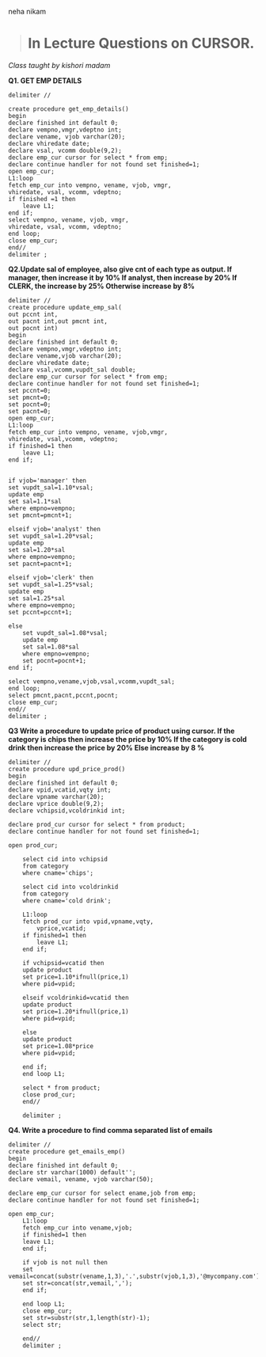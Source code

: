 neha nikam
> # In Lecture Questions on CURSOR.
*Class taught by kishori madam*

**Q1. GET EMP DETAILS**

	delimiter //

	create procedure get_emp_details()
	begin
	declare finished int default 0;
	declare vempno,vmgr,vdeptno int;
	declare vename, vjob varchar(20);
	declare vhiredate date;
	declare vsal, vcomm double(9,2);
	declare emp_cur cursor for select * from emp;
	declare continue handler for not found set finished=1;
	open emp_cur;
	L1:loop
	fetch emp_cur into vempno, vename, vjob, vmgr,
	vhiredate, vsal, vcomm, vdeptno;
	if finished =1 then
		leave L1;
	end if;
	select vempno, vename, vjob, vmgr,
	vhiredate, vsal, vcomm, vdeptno;
	end loop;
	close emp_cur;
	end//
	delimiter ;

**Q2.Update sal of employee, also give cnt of each type as output.
If manager, then increase it by 10%
If analyst, then increase by 20%
If CLERK, the increase by 25%
Otherwise increase by 8%**


	delimiter //
	create procedure update_emp_sal(
	out pccnt int,
	out pacnt int,out pmcnt int,
	out pocnt int)
	begin
	declare finished int default 0;
	declare vempno,vmgr,vdeptno int;
	declare vename,vjob varchar(20);
	declare vhiredate date;
	declare vsal,vcomm,vupdt_sal double;
	declare emp_cur cursor for select * from emp;
	declare continue handler for not found set finished=1;
	set pccnt=0;
	set pmcnt=0;
	set pocnt=0;
	set pacnt=0;
	open emp_cur;
	L1:loop
	fetch emp_cur into vempno, vename, vjob,vmgr,
	vhiredate, vsal,vcomm, vdeptno;
	if finished=1 then
		leave L1;
	end if;
	
	
	if vjob='manager' then
	set vupdt_sal=1.10*vsal;
	update emp
	set sal=1.1*sal
	where empno=vempno;
	set pmcnt=pmcnt+1;
	
	elseif vjob='analyst' then
	set vupdt_sal=1.20*vsal;
	update emp
	set sal=1.20*sal
	where empno=vempno;
	set pacnt=pacnt+1;
	
	elseif vjob='clerk' then 
	set vupdt_sal=1.25*vsal;
	update emp
	set sal=1.25*sal
	where empno=vempno;
	set pccnt=pccnt+1;
	
	else 
		set vupdt_sal=1.08*vsal;
		update emp
		set sal=1.08*sal
		where empno=vempno;
		set pocnt=pocnt+1;
	end if;
	
	select vempno,vename,vjob,vsal,vcomm,vupdt_sal;
	end loop;
	select pmcnt,pacnt,pccnt,pocnt;
	close emp_cur;
	end//
	delimiter ;

**Q3 Write a procedure to update price of product using cursor.
If the category is chips then increase the price by 10%
If the category is cold drink then increase the price by 20%
Else increase by 8 %**


	delimiter //
	create procedure upd_price_prod()
	begin 
	declare finished int default 0;
	declare vpid,vcatid,vqty int;
	declare vpname varchar(20);
	declare vprice double(9,2);
	declare vchipsid,vcoldrinkid int;
	
	declare prod_cur cursor for select * from product;
	declare continue handler for not found set finished=1;
	
	open prod_cur;
		
		select cid into vchipsid
		from category 
		where cname='chips';
		
		select cid into vcoldrinkid
		from category
		where cname='cold drink';
		
		L1:loop
		fetch prod_cur into vpid,vpname,vqty,
			vprice,vcatid;
		if finished=1 then
			leave L1;
		end if;
		
		if vchipsid=vcatid then 
		update product
		set price=1.10*ifnull(price,1)
		where pid=vpid;
		
		elseif vcoldrinkid=vcatid then 
		update product
		set price=1.20*ifnull(price,1)
		where pid=vpid;
		
		else 
		update product
		set price=1.08*price
		where pid=vpid;
		
		end if;
		end loop L1;
		
		select * from product;
		close prod_cur;
		end//
		
		delimiter ;
	
**Q4. Write a procedure to find comma separated list of emails**

	delimiter //
	create procedure get_emails_emp()
	begin
	declare finished int default 0;
	declare str varchar(1000) default'';
	declare vemail, vename, vjob varchar(50);
	
	declare emp_cur cursor for select ename,job from emp;
	declare continue handler for not found set finished=1;
	
	open emp_cur;
		L1:loop
		fetch emp_cur into vename,vjob;
		if finished=1 then 
		leave L1;
		end if;
		
		if vjob is not null then
		set vemail=concat(substr(vename,1,3),'.',substr(vjob,1,3),'@mycompany.com');
		set str=concat(str,vemail,',');
		end if;
		
		end loop L1;
		close emp_cur;
		set str=substr(str,1,length(str)-1);
		select str;
		
		end//
		delimiter ;
																		
